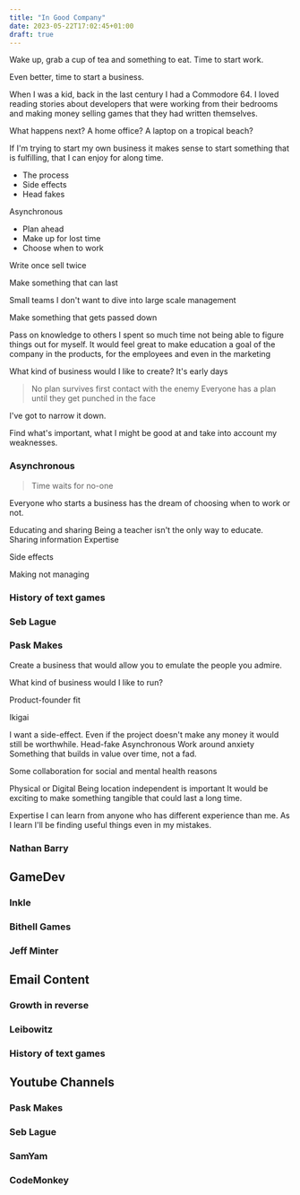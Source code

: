 ```yaml
---
title: "In Good Company"
date: 2023-05-22T17:02:45+01:00
draft: true
---
```


Wake up, grab a cup of tea and something to eat. Time to start work.

Even better, time to start a business.

When I was a kid, back in the last century I had a Commodore 64. I loved reading stories about developers that were working from their bedrooms and making money selling games that they had written themselves.


What happens next? 
A home office?
A laptop on a tropical beach?

If I'm trying to start my own business it makes sense to start something that is fulfilling, that I can enjoy for along time.

* The process
* Side effects
* Head fakes

Asynchronous
* Plan ahead
* Make up for lost time
* Choose when to work

Write once sell twice

Make something that can last

Small teams
I don't want to dive into large scale management

Make something that gets passed down

Pass on knowledge to others
I spent so much time not being able to figure things out for myself. 
It would feel great to make education a goal of the company in the products, for the employees and even in the marketing


What kind of business would I like to create?
It's early days 

>No plan survives first contact with the enemy
>Everyone has a plan until they get punched in the face



I've got to narrow it down. 

Find what's important, what I might be good at and take into account my weaknesses.

### Asynchronous
>Time waits for no-one

Everyone who starts a business has the dream of choosing when to work or not. 

Educating and sharing
Being a teacher isn't the only way to educate. Sharing information 
Expertise

Side effects

Making not managing









### History of text games

### Seb Lague

### Pask Makes










Create a business that would allow you to emulate the people you admire.

What kind of business would I like to run?

Product-founder fit

Ikigai

I want a side-effect. Even if the project doesn't make any money it would still be worthwhile.
Head-fake
Asynchronous
Work around anxiety
Something that builds in value over time, not a fad.

Some collaboration for social and mental health reasons

Physical or Digital
Being location independent is important
It would be exciting to make something tangible that could last a long time.

Expertise
I can learn from anyone who has different experience than me.
As I learn I'll be finding useful things even in my mistakes.

### Nathan Barry


## GameDev

### Inkle

### Bithell Games

### Jeff Minter


## Email Content

### Growth in reverse

### Leibowitz

### History of text games

## Youtube Channels
### Pask Makes
### Seb Lague
### SamYam
### CodeMonkey

